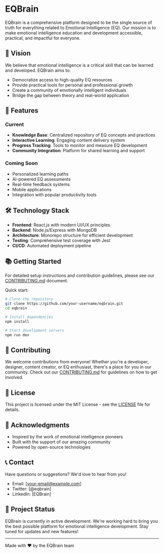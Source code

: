 # EQBrain

EQBrain is a comprehensive platform designed to be the single source of truth for everything related to Emotional Intelligence (EQ). Our mission is to make emotional intelligence education and development accessible, practical, and impactful for everyone.

## 🌟 Vision

We believe that emotional intelligence is a critical skill that can be learned and developed. EQBrain aims to:
- Democratize access to high-quality EQ resources
- Provide practical tools for personal and professional growth
- Create a community of emotionally intelligent individuals
- Bridge the gap between theory and real-world application

## 🚀 Features

### Current
- **Knowledge Base**: Centralized repository of EQ concepts and practices
- **Interactive Learning**: Engaging content delivery system
- **Progress Tracking**: Tools to monitor and measure EQ development
- **Community Integration**: Platform for shared learning and support

### Coming Soon
- Personalized learning paths
- AI-powered EQ assessments
- Real-time feedback systems
- Mobile applications
- Integration with popular productivity tools

## 🛠️ Technology Stack

- **Frontend**: React.js with modern UI/UX principles
- **Backend**: Node.js/Express with MongoDB
- **Architecture**: Monorepo structure for efficient development
- **Testing**: Comprehensive test coverage with Jest
- **CI/CD**: Automated deployment pipeline

## 📚 Getting Started

For detailed setup instructions and contribution guidelines, please see our [CONTRIBUTING.md](CONTRIBUTING.md) document.

Quick start:
```bash
# Clone the repository
git clone https://github.com/your-username/eqbrain.git
cd eqbrain

# Install dependencies
npm install

# Start development servers
npm run dev
```

## 🤝 Contributing

We welcome contributions from everyone! Whether you're a developer, designer, content creator, or EQ enthusiast, there's a place for you in our community. Check out our [CONTRIBUTING.md](CONTRIBUTING.md) for guidelines on how to get involved.

## 📜 License

This project is licensed under the MIT License - see the [LICENSE](LICENSE) file for details.

## 🙏 Acknowledgments

- Inspired by the work of emotional intelligence pioneers
- Built with the support of our amazing community
- Powered by open-source technologies

## 📞 Contact

Have questions or suggestions? We'd love to hear from you!
- Email: [your-email@example.com]
- Twitter: [@eqbrain]
- LinkedIn: [EQBrain]

## 🌱 Project Status

EQBrain is currently in active development. We're working hard to bring you the best possible platform for emotional intelligence development. Stay tuned for updates and new features!

---

Made with ❤️ by the EQBrain team